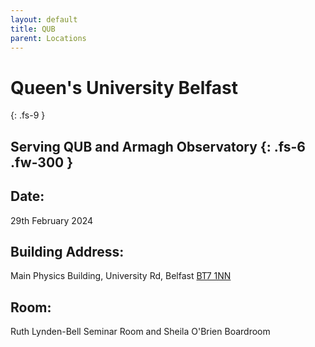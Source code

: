 ```yaml
---
layout: default
title: QUB
parent: Locations
---
```


# Queen's University Belfast
{: .fs-9 }

Serving QUB and Armagh Observatory
{: .fs-6 .fw-300 }
---

## Date:
29th February 2024

## Building Address:
Main Physics Building, University Rd, Belfast [BT7 1NN](https://maps.app.goo.gl/tNXauVkB9sp24PGS6)

## Room:
Ruth Lynden-Bell Seminar Room and Sheila O'Brien Boardroom